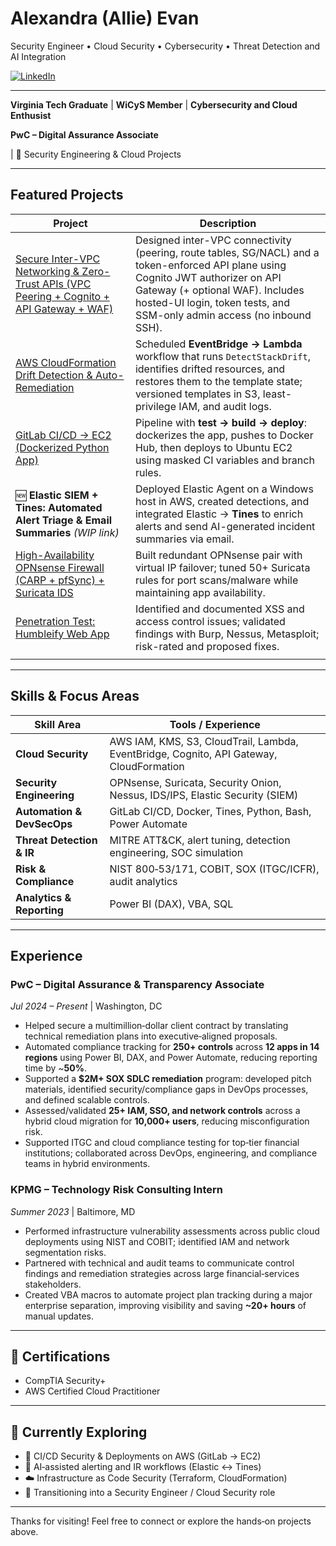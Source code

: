 # Alexandra (Allie) Evan
Security Engineer • Cloud Security • Cybersecurity • Threat Detection and AI Integration

[![LinkedIn](https://img.shields.io/badge/LinkedIn-Connect-blue?logo=linkedin)](https://www.linkedin.com/in/allie-evan/)

---
 **Virginia Tech Graduate** | **WiCyS Member** | **Cybersecurity and Cloud Enthusist**
 
 **PwC – Digital Assurance Associate**

| 📁 Security Engineering & Cloud Projects

---

##  Featured Projects

| Project | Description |
| --- | --- |
| [Secure Inter-VPC Networking & Zero-Trust APIs (VPC Peering + Cognito + API Gateway + WAF)](https://github.com/alevan22/alevan22/tree/main/Projects/Secure-InterVPC-ZeroTrust-APIs) | Designed inter-VPC connectivity (peering, route tables, SG/NACL) and a token-enforced API plane using Cognito JWT authorizer on API Gateway (+ optional WAF). Includes hosted-UI login, token tests, and SSM-only admin access (no inbound SSH). |
| [AWS CloudFormation Drift Detection & Auto-Remediation](https://github.com/alevan22/alevan22/tree/main/Projects/AWS%20CloudFormation%20Drift%20Detection%20%26%20Auto-Remediation) | Scheduled **EventBridge → Lambda** workflow that runs `DetectStackDrift`, identifies drifted resources, and restores them to the template state; versioned templates in S3, least-privilege IAM, and audit logs. |
| [GitLab CI/CD → EC2 (Dockerized Python App)](https://github.com/alevan22/alevan22/tree/main/Projects/GitLab%20CI-CD%20Pipeline%20Python%20App) | Pipeline with **test → build → deploy**: dockerizes the app, pushes to Docker Hub, then deploys to Ubuntu EC2 using masked CI variables and branch rules. |
| 🆕 **Elastic SIEM + Tines: Automated Alert Triage & Email Summaries** *(WIP link)* | Deployed Elastic Agent on a Windows host in AWS, created detections, and integrated Elastic → **Tines** to enrich alerts and send AI-generated incident summaries via email. |
| [High-Availability OPNsense Firewall (CARP + pfSync) + Suricata IDS](https://github.com/alevan22/alevan22/tree/main/Projects/High%20Availability%20Firewall%20Lab%20with%20OPNsense) | Built redundant OPNsense pair with virtual IP failover; tuned 50+ Suricata rules for port scans/malware while maintaining app availability. |
| [Penetration Test: Humbleify Web App](https://github.com/alevan22/alevan22/blob/main/Projects/Humbleify%20Penetration%20Test/README.md) | Identified and documented XSS and access control issues; validated findings with Burp, Nessus, Metasploit; risk-rated and proposed fixes. |
                         |


---

##  Skills & Focus Areas

| Skill Area                 | Tools / Experience                                                                      |
| -------------------------- | --------------------------------------------------------------------------------------- |
| **Cloud Security**         | AWS IAM, KMS, S3, CloudTrail, Lambda, EventBridge, Cognito, API Gateway, CloudFormation |
| **Security Engineering**   | OPNsense, Suricata, Security Onion, Nessus, IDS/IPS, Elastic Security (SIEM)            |
| **Automation & DevSecOps** | GitLab CI/CD, Docker, Tines, Python, Bash, Power Automate                               |
| **Threat Detection & IR**  | MITRE ATT\&CK, alert tuning, detection engineering, SOC simulation                      |
| **Risk & Compliance**      | NIST 800‑53/171, COBIT, SOX (ITGC/ICFR), audit analytics                                |
| **Analytics & Reporting**  | Power BI (DAX), VBA, SQL                                                                |

---

##  Experience

### **PwC – Digital Assurance & Transparency Associate**

*Jul 2024 – Present* | Washington, DC

* Helped secure a multimillion‑dollar client contract by translating technical remediation plans into executive‑aligned proposals.
* Automated compliance tracking for **250+ controls** across **12 apps in 14 regions** using Power BI, DAX, and Power Automate, reducing reporting time by \~**50%**.
* Supported a **\$2M+ SOX SDLC remediation** program: developed pitch materials, identified security/compliance gaps in DevOps processes, and defined scalable controls.
* Assessed/validated **25+ IAM, SSO, and network controls** across a hybrid cloud migration for **10,000+ users**, reducing misconfiguration risk.
* Supported ITGC and cloud compliance testing for top‑tier financial institutions; collaborated across DevOps, engineering, and compliance teams in hybrid environments.

### **KPMG – Technology Risk Consulting Intern**

*Summer 2023* | Baltimore, MD

* Performed infrastructure vulnerability assessments across public cloud deployments using NIST and COBIT; identified IAM and network segmentation risks.
* Partnered with technical and audit teams to communicate control findings and remediation strategies across large financial‑services stakeholders.
* Created VBA macros to automate project plan tracking during a major enterprise separation, improving visibility and saving **\~20+ hours** of manual updates.

---

## 📜 Certifications

*  CompTIA Security+
*  AWS Certified Cloud Practitioner

---

## 🚀 Currently Exploring

* 🔁 CI/CD Security & Deployments on AWS (GitLab → EC2)
* 🧠 AI‑assisted alerting and IR workflows (Elastic ↔ Tines)
* ☁️ Infrastructure as Code Security (Terraform, CloudFormation)
* 🎯 Transitioning into a Security Engineer / Cloud Security role

---

Thanks for visiting! Feel free to connect or explore the hands‑on projects above.
